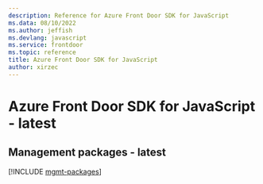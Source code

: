 ```yaml
---
description: Reference for Azure Front Door SDK for JavaScript
ms.data: 08/10/2022
ms.author: jeffish
ms.devlang: javascript
ms.service: frontdoor
ms.topic: reference
title: Azure Front Door SDK for JavaScript
author: xirzec
---
```

# Azure Front Door SDK for JavaScript - latest

## Management packages - latest
[!INCLUDE [mgmt-packages](front-door-mgmt-index.md)]